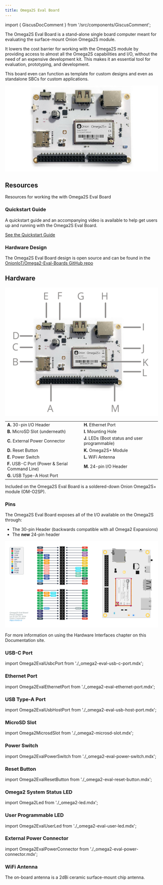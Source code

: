 ```yaml
---
title: Omega2S Eval Board
---
```


import { GiscusDocComment } from '/src/components/GiscusComment';

The Omega2S Eval Board is a stand-alone single board computer meant for evaluating the surface-mount Onion Omega2S module. 

It lowers the cost barrier for working with the Omega2S module by providing access to almost all the Omega2S capabilities and I/O, without the need of an expensive development kit. This makes it an essential tool for evaluation, prototyping, and development. 

This board even can function as template for custom designs and even as standalone SBCs for custom applications.


![omega2s eval board](https://raw.githubusercontent.com/OnionIoT/Omega2-Eval-Boards/refs/heads/main/Images/omega2s-eval-board-front-01.jpeg)

## Resources

Resources for working the with Omega2S Eval Board

### Quickstart Guide

A quickstart guide and an accompanying video is available to help get users up and running with the Omega2S Eval Board.

[See the Quickstart Guide](/quickstart/intro)

### Hardware Design

The Omega2S Eval Board design is open source and can be found in the [OnionIoT/Omega2-Eval-Boards GitHub repo](https://github.com/OnionIoT/Omega2-Eval-Boards)

## Hardware 

![labelled diagram of the Omega2S Eval Board](https://raw.githubusercontent.com/OnionIoT/Omega2-Eval-Boards/refs/heads/main/Images/omega2s-eval-board-labelled-diagram.png)

|                                   |                       |
|-----------------------------------|-----------------------|
| **A.** 30-pin I/O Header                        | **H.** Ethernet Port     |
| **B.** MicroSD Slot (underneath)                | **I.** Mounting Hole |
| **C.** External Power Connector                 | **J.** LEDs (Boot status and user programmable) |
| **D.** Reset Button                             | **K.** Omega2S+ Module    |
| **E.** Power Switch                             | **L.** WiFi Antenna |
| **F.** USB-C Port (Power & Serial Command Line) | **M.** 24-pin I/O Header                 |
| **G.** USB Type-A Host Port | |


Included on the Omega2S Eval Board is a soldered-down Onion Omega2S+ module (OM-O2SP).
<!-- TODO: put in specs of Omega2S+? -->

### Pins

The Omega2S Eval Board exposes all of the I/O available on the Omega2S through: 
- The 30-pin Header (backwards compatible with all Omega2 Expansions)
- The **new** 24-pin header

![pinout diagram of the Omega2S Eval Board](https://raw.githubusercontent.com/OnionIoT/Omega2-Eval-Boards/refs/heads/main/Images/omega2s-eval-board-pinout.svg)

For more information on using the Hardware Interfaces chapter on this Documentation site.

### USB-C Port

import Omega2EvalUsbcPort from './_omega2-eval-usb-c-port.mdx';

<Omega2EvalUsbcPort device="Omega2S Eval Board"/> 

### Ethernet Port

import Omega2EvalEthernetPort from './_omega2-eval-ethernet-port.mdx';

<Omega2EvalEthernetPort/>

### USB Type-A Port

import Omega2EvalUsbHostPort from './_omega2-eval-usb-host-port.mdx';

<Omega2EvalUsbHostPort/>

### MicroSD Slot

import Omega2MicrosdSlot from './_omega2-microsd-slot.mdx';

<Omega2MicrosdSlot/> 

### Power Switch

import Omega2EvalPowerSwitch from './_omega2-eval-power-switch.mdx';

<Omega2EvalPowerSwitch/> 

### Reset Button

import Omega2EvalResetButton from './_omega2-eval-reset-button.mdx';

<Omega2EvalResetButton/> 

### Omega2 System Status LED

import Omega2Led from './_omega2-led.mdx';

<Omega2Led/>

### User Programmable LED

import Omega2EvalUserLed from './_omega2-eval-user-led.mdx';

<Omega2EvalUserLed device="Omega2S Eval Board" gpio="43"/> 

### External Power Connector

import Omega2EvalPowerConnector from './_omega2-eval-power-connector.mdx';

<Omega2EvalPowerConnector device="Omega2S Eval Board"/> 

### WiFi Antenna

The on-board antenna is a 2dBi ceramic surface-mount chip antenna. 
